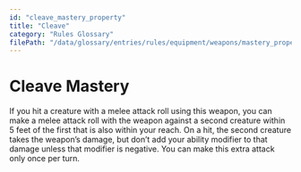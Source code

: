 ```yaml
---
id: "cleave_mastery_property"
title: "Cleave"
category: "Rules Glossary"
filePath: "/data/glossary/entries/rules/equipment/weapons/mastery_properties/cleave.md"
---
```

# Cleave Mastery
If you hit a creature with a melee attack roll using this weapon, you can make a melee attack roll with the weapon against a second creature within 5 feet of the first that is also within your reach. On a hit, the second creature takes the weapon’s damage, but don’t add your ability modifier to that damage unless that modifier is negative. You can make this extra attack only once per turn.